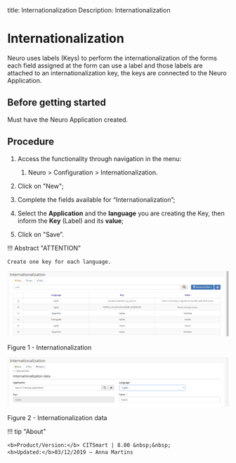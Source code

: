title: Internationalization
Description: Internationalization
# Internationalization

Neuro uses labels (Keys) to perform the internationalization of the forms each
field assigned at the form can use a label and those labels are attached to an
internationalization key, the keys are connected to the Neuro Application.

Before getting started
----------------------

Must have the Neuro Application created.

Procedure
---------

1.  Access the functionality through navigation in the menu:

    1.  Neuro \> Configuration \> Internationalization.

2.  Click on "New";

3.  Complete the fields available for “Internationalization”;

4.  Select the **Application** and the **language** you are creating the Key,
    then inform the **Key** (Label) and its **value**;

5.  Click on "Save”.

!!! Abstract "ATTENTION"

    Create one key for each language.


![internationalization](images/neuro-5.png)

Figure 1 - Internationalization


![internationalization](images/neuro-6.png)

Figure 2 - Internationalization data


!!! tip "About"

    <b>Product/Version:</b> CITSmart | 8.00 &nbsp;&nbsp;
    <b>Updated:</b>03/12/2019 – Anna Martins
